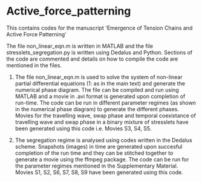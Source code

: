 # Active_force_patterning
This contains codes for the manuscript 'Emergence of Tension Chains and Active Force Patterning'

The file non_linear_eqn.m is written in MATLAB and the file stresslets_segregation.py is written using Dedalus and Python. Sections of the code are commented and details on how to compile the code are mentioned in the files.

1) The file non_linear_eqn.m is used to solve the system of non-linear partial differential equations (1: as in the main text) and generate the numerical phase diagram. The file can be compiled and run using MATLAB and a movie in .avi format is generated upon completion of run-time. The code can be run in different parameter regimes (as shown in the numerical phase diagram) to generate the different phases. Movies for the travelling wave, swap phase and temporal coexistance of travelling wave and swap phase in a binary mixture of stresslets have been generated using this code i.e. Movies S3, S4, S5.

2) The segregation regime is analysed using codes written in the Dedalus scheme. Snapshots (images) in time are generated upon succesful completion of the run time and they can be stitched together to generate a movie using the ffmpeg package.
The code can be run for the parameter regimes mentioned in the Supplementary Material. Movies S1, S2, S6, S7, S8, S9 have been generated using this code. 
